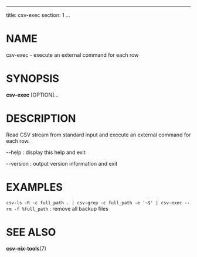 <!--
SPDX-License-Identifier: BSD-3-Clause
Copyright 2020, Marcin Ślusarz <marcin.slusarz@gmail.com>
-->

---
title: csv-exec
section: 1
...

# NAME #

csv-exec - execute an external command for each row

# SYNOPSIS #

**csv-exec** [OPTION]...

# DESCRIPTION #

Read CSV stream from standard input and execute an external command for each row.

\--help
:   display this help and exit

\--version
:   output version information and exit

# EXAMPLES #

`csv-ls -R -c full_path . | csv-grep -c full_path -e '~$' | csv-exec -- rm -f %full_path`
:   remove all backup files

# SEE ALSO #

**csv-nix-tools**(7)
